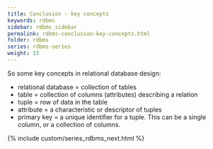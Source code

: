 ```yaml
---
title: Conclusion - key concepts
keywords: rdbms
sidebar: rdbms_sidebar
permalink: rdbms-conclusion-key-concepts.html
folder: rdbms
series: rdbms-series
weight: 15
---
```


So some key concepts in relational database design:

- relational database = collection of tables
- table = collection of columns (attributes) describing a relation
- tuple = row of data in the table
- attribute = a characteristic or descriptor of tuples
- primary key = a unique identifier for a tuple. This can be a single column, or a collection of columns.

{% include custom/series_rdbms_next.html %}
